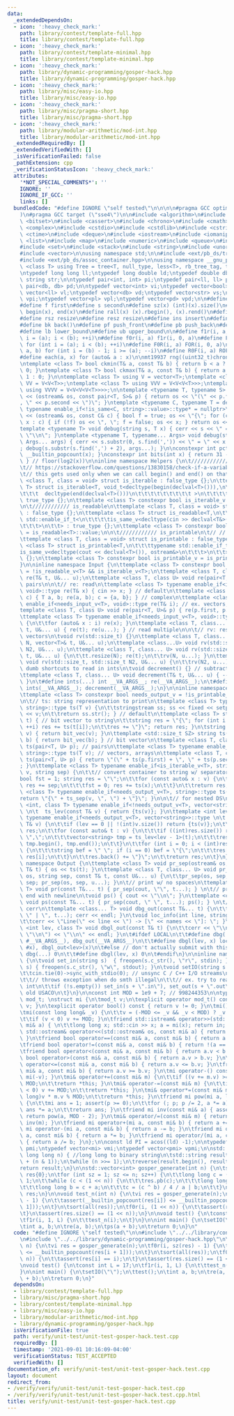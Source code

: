 ```yaml
---
data:
  _extendedDependsOn:
  - icon: ':heavy_check_mark:'
    path: library/contest/template-full.hpp
    title: library/contest/template-full.hpp
  - icon: ':heavy_check_mark:'
    path: library/contest/template-minimal.hpp
    title: library/contest/template-minimal.hpp
  - icon: ':heavy_check_mark:'
    path: library/dynamic-programming/gosper-hack.hpp
    title: library/dynamic-programming/gosper-hack.hpp
  - icon: ':heavy_check_mark:'
    path: library/misc/easy-io.hpp
    title: library/misc/easy-io.hpp
  - icon: ':heavy_check_mark:'
    path: library/misc/pragma-short.hpp
    title: library/misc/pragma-short.hpp
  - icon: ':heavy_check_mark:'
    path: library/modular-arithmetic/mod-int.hpp
    title: library/modular-arithmetic/mod-int.hpp
  _extendedRequiredBy: []
  _extendedVerifiedWith: []
  _isVerificationFailed: false
  _pathExtension: cpp
  _verificationStatusIcon: ':heavy_check_mark:'
  attributes:
    '*NOT_SPECIAL_COMMENTS*': ''
    IGNORE: ''
    IGNORE_IF_GCC: ''
    links: []
  bundledCode: "#define IGNORE \"self tested\"\n\n\n\n#pragma GCC optimize (\"O3\"\
    )\n#pragma GCC target (\"sse4\")\n\n#include <algorithm>\n#include <array>\n#include\
    \ <bitset>\n#include <cassert>\n#include <chrono>\n#include <cmath>\n#include\
    \ <complex>\n#include <cstdio>\n#include <cstdlib>\n#include <cstring>\n#include\
    \ <ctime>\n#include <deque>\n#include <iostream>\n#include <iomanip>\n#include\
    \ <list>\n#include <map>\n#include <numeric>\n#include <queue>\n#include <random>\n\
    #include <set>\n#include <stack>\n#include <string>\n#include <unordered_map>\n\
    #include <vector>\n\nusing namespace std;\n\n#include <ext/pb_ds/tree_policy.hpp>\n\
    #include <ext/pb_ds/assoc_container.hpp>\n\nusing namespace __gnu_pbds;\n\ntemplate\
    \ <class T> using Tree = tree<T, null_type, less<T>, rb_tree_tag, tree_order_statistics_node_update>;\n\
    \ntypedef long long ll;\ntypedef long double ld;\ntypedef double db;\ntypedef\
    \ string str;\n\ntypedef pair<int, int> pi;\ntypedef pair<ll, ll> pl;\ntypedef\
    \ pair<db, db> pd;\n\ntypedef vector<int> vi;\ntypedef vector<bool> vb;\ntypedef\
    \ vector<ll> vl;\ntypedef vector<db> vd;\ntypedef vector<str> vs;\ntypedef vector<pi>\
    \ vpi;\ntypedef vector<pl> vpl;\ntypedef vector<pd> vpd;\n\n#define mp make_pair\n\
    #define f first\n#define s second\n#define sz(x) (int)(x).size()\n#define all(x)\
    \ begin(x), end(x)\n#define rall(x) (x).rbegin(), (x).rend()\n#define sor(x) sort(all(x))\n\
    #define rsz resize\n#define resz resize\n#define ins insert\n#define ft front()\n\
    #define bk back()\n#define pf push_front\n#define pb push_back\n#define eb emplace_back\n\
    #define lb lower_bound\n#define ub upper_bound\n\n#define f1r(i, a, b) for (int\
    \ i = (a); i < (b); ++i)\n#define f0r(i, a) f1r(i, 0, a)\n#define FOR(i, a, b)\
    \ for (int i = (a); i < (b); ++i)\n#define F0R(i, a) FOR(i, 0, a)\n#define ROF(i,\
    \ a, b) for (int i = (b) - 1; i >= (a); --i)\n#define R0F(i, a) ROF(i, 0, a)\n\
    #define each(a, x) for (auto& a : x)\n\nmt19937 rng((uint32_t)chrono::steady_clock::now().time_since_epoch().count());\n\
    \ntemplate <class T> bool ckmin(T& a, const T& b) { return b < a ? a = b, 1 :\
    \ 0; }\ntemplate <class T> bool ckmax(T& a, const T& b) { return a < b ? a = b,\
    \ 1 : 0; }\n\ntemplate <class T> using V = vector<T>;\ntemplate <class T> using\
    \ VV = V<V<T>>;\ntemplate <class T> using VVV = V<V<V<T>>>;\ntemplate <class T>\
    \ using VVVV = V<V<V<V<T>>>>;\n\ntemplate <typename T, typename S> ostream& operator\
    \ << (ostream& os, const pair<T, S>& p) { return os << \"(\" << p.first << \"\
    , \" << p.second << \")\"; }\ntemplate <typename C, typename T = decay<decltype(*begin(declval<C>()))>,\
    \ typename enable_if<!is_same<C, string>::value>::type* = nullptr>\nostream& operator\
    \ << (ostream& os, const C& c) { bool f = true; os << \"{\"; for (const auto&\
    \ x : c) { if (!f) os << \", \"; f = false; os << x; } return os << \"}\"; }\n\
    template <typename T> void debug(string s, T x) { cerr << s << \" = \" << x <<\
    \ \"\\n\"; }\ntemplate <typename T, typename... Args> void debug(string s, T x,\
    \ Args... args) { cerr << s.substr(0, s.find(',')) << \" = \" << x << \" | \"\
    ; debug(s.substr(s.find(',') + 2), args...); }\n\nconstexpr int pct(int x) { return\
    \ __builtin_popcount(x); }\nconstexpr int bits(int x) { return 31 - __builtin_clz(x);\
    \ } // floor(log2(x))\n\ninline namespace Helpers {\n\t//////////// is_iterable\n\
    \t// https://stackoverflow.com/questions/13830158/check-if-a-variable-type-is-iterable\n\
    \t// this gets used only when we can call begin() and end() on that type\n\ttemplate\
    \ <class T, class = void> struct is_iterable : false_type {};\n\ttemplate <class\
    \ T> struct is_iterable<T, void_t<decltype(begin(declval<T>())),\n\t\t\t\t\t\t\
    \t\t\t  decltype(end(declval<T>()))\n\t\t\t\t\t\t\t\t\t >\n\t\t\t\t\t\t   > :\
    \ true_type {};\n\ttemplate <class T> constexpr bool is_iterable_v = is_iterable<T>::value;\n\
    \n\t//////////// is_readable\n\ttemplate <class T, class = void> struct is_readable\
    \ : false_type {};\n\ttemplate <class T> struct is_readable<T,\n\t\t\ttypename\
    \ std::enable_if_t<\n\t\t\t\tis_same_v<decltype(cin >> declval<T&>()), istream&>\n\
    \t\t\t>\n\t\t> : true_type {};\n\ttemplate <class T> constexpr bool is_readable_v\
    \ = is_readable<T>::value;\n\n\t//////////// is_printable\n\t// // https://nafe.es/posts/2020-02-29-is-printable/\n\
    \ttemplate <class T, class = void> struct is_printable : false_type {};\n\ttemplate\
    \ <class T> struct is_printable<T,\n\t\t\ttypename std::enable_if_t<\n\t\t\t\t\
    is_same_v<decltype(cout << declval<T>()), ostream&>\n\t\t\t>\n\t\t> : true_type\
    \ {};\n\ttemplate <class T> constexpr bool is_printable_v = is_printable<T>::value;\n\
    }\n\ninline namespace Input {\n\ttemplate <class T> constexpr bool needs_input_v\
    \ = !is_readable_v<T> && is_iterable_v<T>;\n\ttemplate <class T, class... U> void\
    \ re(T& t, U&... u);\n\ttemplate <class T, class U> void re(pair<T, U>& p); //\
    \ pairs\n\n\t// re: read\n\ttemplate <class T> typename enable_if<is_readable_v<T>,\
    \ void>::type re(T& x) { cin >> x; } // default\n\ttemplate <class T> void re(complex<T>&\
    \ c) { T a, b; re(a, b); c = {a, b}; } // complex\n\ttemplate <class T> typename\
    \ enable_if<needs_input_v<T>, void>::type re(T& i); // ex. vectors, arrays\n\t\
    template <class T, class U> void re(pair<T, U>& p) { re(p.first, p.second); }\n\
    \ttemplate <class T> typename enable_if<needs_input_v<T>, void>::type re(T& i)\
    \ {\n\t\tfor (auto& x : i) re(x); }\n\ttemplate <class T, class... U> void re(T&\
    \ t, U&... u) { re(t); re(u...); } // read multiple\n\n\t// rv: resize and read\
    \ vectors\n\tvoid rv(std::size_t) {}\n\ttemplate <class T, class... U> void rv(std::size_t\
    \ N, vector<T>& t, U&... u);\n\ttemplate <class...U> void rv(std::size_t, std::size_t\
    \ N2, U&... u);\n\ttemplate <class T, class... U> void rv(std::size_t N, vector<T>&\
    \ t, U&... u) {\n\t\tt.resize(N); re(t);\n\t\trv(N, u...); }\n\ttemplate <class...U>\
    \ void rv(std::size_t, std::size_t N2, U&... u) {\n\t\trv(N2, u...); }\n\n\t//\
    \ dumb shortcuts to read in ints\n\tvoid decrement() {} // subtract one from each\n\
    \ttemplate <class T, class... U> void decrement(T& t, U&... u) { --t; decrement(u...);\
    \ }\n\t#define ints(...) int __VA_ARGS__; re(__VA_ARGS__);\n\t#define int1(...)\
    \ ints(__VA_ARGS__); decrement(__VA_ARGS__);\n}\n\ninline namespace ToString {\n\
    \ttemplate <class T> constexpr bool needs_output_v = !is_printable_v<T> && is_iterable_v<T>;\n\
    \n\t// ts: string representation to print\n\ttemplate <class T> typename enable_if<is_printable_v<T>,\
    \ string>::type ts(T v) {\n\t\tstringstream ss; ss << fixed << setprecision(15)\
    \ << v;\n\t\treturn ss.str(); } // default\n\ttemplate <class T> string bit_vec(T\
    \ t) { // bit vector to string\n\t\tstring res = \"{\"; for (int i = 0; i < (int)t.size();\
    \ ++i) res += ts(t[i]);\n\t\tres += \"}\"; return res; }\n\tstring ts(vector<bool>\
    \ v) { return bit_vec(v); }\n\ttemplate <std::size_t SZ> string ts(bitset<SZ>\
    \ b) { return bit_vec(b); } // bit vector\n\ttemplate <class T, class U> string\
    \ ts(pair<T, U> p); // pairs\n\ttemplate <class T> typename enable_if<needs_output_v<T>,\
    \ string>::type ts(T v); // vectors, arrays\n\ttemplate <class T, class U> string\
    \ ts(pair<T, U> p) { return \"(\" + ts(p.first) + \", \" + ts(p.second) + \")\"\
    ; }\n\ttemplate <class T> typename enable_if<is_iterable_v<T>, string>::type ts_sep(T\
    \ v, string sep) {\n\t\t// convert container to string w/ separator sep\n\t\t\
    bool fst = 1; string res = \"\";\n\t\tfor (const auto& x : v) {\n\t\t\tif (!fst)\
    \ res += sep;\n\t\t\tfst = 0; res += ts(x);\n\t\t}\n\t\treturn res;\n\t}\n\ttemplate\
    \ <class T> typename enable_if<needs_output_v<T>, string>::type ts(T v) {\n\t\t\
    return \"{\" + ts_sep(v, \", \") + \"}\"; }\n\n\t// for nested DS\n\ttemplate\
    \ <int, class T> typename enable_if<!needs_output_v<T>, vector<string>>::type\
    \ \n\t  ts_lev(const T& v) { return {ts(v)}; }\n\ttemplate <int lev, class T>\
    \ typename enable_if<needs_output_v<T>, vector<string>>::type \n\t  ts_lev(const\
    \ T& v) {\n\t\tif (lev == 0 || !(int)v.size()) return {ts(v)};\n\t\tvector<string>\
    \ res;\n\t\tfor (const auto& t : v) {\n\t\t\tif ((int)res.size()) res.back() +=\
    \ \",\";\n\t\t\tvector<string> tmp = ts_lev<lev - 1>(t);\n\t\t\tres.insert(res.end(),\
    \ tmp.begin(), tmp.end());\n\t\t}\n\t\tfor (int i = 0; i < (int)res.size(); ++i)\
    \ {\n\t\t\tstring bef = \" \"; if (i == 0) bef = \"{\";\n\t\t\tres[i] = bef +\
    \ res[i];\n\t\t}\n\t\tres.back() += \"}\";\n\t\treturn res;\n\t}\n}\n\ninline\
    \ namespace Output {\n\ttemplate <class T> void pr_sep(ostream& os, string, const\
    \ T& t) { os << ts(t); }\n\ttemplate <class T, class... U> void pr_sep(ostream&\
    \ os, string sep, const T& t, const U&... u) {\n\t\tpr_sep(os, sep, t); os <<\
    \ sep; pr_sep(os, sep, u...); }\n\t// print w/ no spaces\n\ttemplate <class...\
    \ T> void pr(const T&... t) { pr_sep(cout, \"\", t...); } \n\t// print w/ spaces,\
    \ end with newline\n\tvoid ps() { cout << \"\\n\"; }\n\ttemplate <class... T>\
    \ void ps(const T&... t) { pr_sep(cout, \" \", t...); ps(); } \n\t// debug to\
    \ cerr\n\ttemplate <class... T> void dbg_out(const T&... t) {\n\t\tpr_sep(cerr,\
    \ \" | \", t...); cerr << endl; }\n\tvoid loc_info(int line, string names) {\n\
    \t\tcerr << \"Line(\" << line << \") -> [\" << names << \"]: \"; }\n\ttemplate\
    \ <int lev, class T> void dbgl_out(const T& t) {\n\t\tcerr << \"\\n\\n\" << ts_sep(ts_lev<lev>(t),\
    \ \"\\n\") << \"\\n\" << endl; }\n\t#ifdef LOCAL\n\t\t#define dbg(...) loc_info(__LINE__,\
    \ #__VA_ARGS__), dbg_out(__VA_ARGS__)\n\t\t#define dbgl(lev, x) loc_info(__LINE__,\
    \ #x), dbgl_out<lev>(x)\n\t#else // don't actually submit with this\n\t\t#define\
    \ dbg(...) 0\n\t\t#define dbgl(lev, x) 0\n\t#endif\n}\n\ninline namespace FileIO\
    \ {\n\tvoid set_in(string s)  { freopen(s.c_str(), \"r\", stdin); }\n\tvoid set_out(string\
    \ s) { freopen(s.c_str(), \"w\", stdout); }\n\tvoid setIO(string s = \"\") {\n\
    \t\tcin.tie(0)->sync_with_stdio(0); // unsync C / C++ I/O streams\n\t\t// cin.exceptions(cin.failbit);\n\
    \t\t// throws exception when do smth illegal\n\t\t// ex. try to read letter into\
    \ int\n\t\tif (!s.empty()) set_in(s + \".in\"), set_out(s + \".out\"); // for\
    \ old USACO\n\t}\n}\n\nconst int MOD = 1e9 + 7; // 998244353\n\ntypedef std::decay<decltype(MOD)>::type\
    \ mod_t; \nstruct mi {\n\tmod_t v;\n\texplicit operator mod_t() const { return\
    \ v; }\n\texplicit operator bool() const { return v != 0; }\n\tmi() { v = 0; }\n\
    \tmi(const long long& _v) {\n\t\tv = (-MOD <= _v && _v < MOD) ? _v : _v % MOD;\n\
    \t\tif (v < 0) v += MOD; }\n\tfriend std::istream& operator>>(std::istream& in,\
    \ mi& a) { \n\t\tlong long x; std::cin >> x; a = mi(x); return in; }\n\tfriend\
    \ std::ostream& operator<<(std::ostream& os, const mi& a) { return os << a.v;\
    \ }\n\tfriend bool operator==(const mi& a, const mi& b) { return a.v == b.v; }\n\
    \tfriend bool operator!=(const mi& a, const mi& b) { return !(a == b); }    \n\
    \tfriend bool operator<(const mi& a, const mi& b) { return a.v < b.v; }\n\tfriend\
    \ bool operator>(const mi& a, const mi& b) { return a.v > b.v; }\n\tfriend bool\
    \ operator<=(const mi& a, const mi& b) { return a.v <= b.v; }\n\tfriend bool operator>=(const\
    \ mi& a, const mi& b) { return a.v >= b.v; }\n\tmi operator-() const { return\
    \ mi(-v); }\n\tmi& operator+=(const mi& m) {\n\t\tif ((v += m.v) >= MOD) v -=\
    \ MOD;\n\t\treturn *this; }\n\tmi& operator-=(const mi& m) {\n\t\tif ((v -= m.v)\
    \ < 0) v += MOD;\n\t\treturn *this; }\n\tmi& operator*=(const mi& m) { v = (long\
    \ long)v * m.v % MOD;\n\t\treturn *this; }\n\tfriend mi pow(mi a, long long p)\
    \ {\n\t\tmi ans = 1; assert(p >= 0);\n\t\tfor (; p; p /= 2, a *= a) if (p & 1)\
    \ ans *= a;\n\t\treturn ans; }\n\tfriend mi inv(const mi& a) { assert(a != 0);\
    \ return pow(a, MOD - 2); }\n\tmi& operator/=(const mi& m) { return (*this) *=\
    \ inv(m); }\n\tfriend mi operator+(mi a, const mi& b) { return a += b; }\n\tfriend\
    \ mi operator-(mi a, const mi& b) { return a -= b; }\n\tfriend mi operator*(mi\
    \ a, const mi& b) { return a *= b; }\n\tfriend mi operator/(mi a, const mi& b)\
    \ { return a /= b; }\n};\n\nconst ld PI = acos((ld) -1);\n\ntypedef pair<mi, mi>\
    \ pmi;\ntypedef vector<mi> vmi;\ntypedef vector<pmi> vpmi;\n\nstd::string binary(unsigned\
    \ long long n) { //long long to binary string\n\tstd::string result;\n\tdo result.push_back('0'\
    \ + (n & 1));\n\twhile (n >>= 1);\n\treverse(result.begin(), result.end());\n\t\
    return result;\n}\n\nstd::vector<int> gosper_generate(int n) {\n\tstd::vector<int>\
    \ res{0};\n\tfor (int sz = 1; sz <= n; sz++) {\n\t\tlong long c = (1 << sz) -\
    \ 1;\n\t\twhile (c < (1 << n)) {\n\t\t\tres.pb(c);\n\t\t\tlong long a = c & -c;\n\
    \t\t\tlong long b = c + a;\n\t\t\tc = (c ^ b) / 4 / a | b;\n\t\t}\n\t}\n\treturn\
    \ res;\n}\n\nvoid test_n(int n) {\n\tvi res = gosper_generate(n);\n\tf0r(i, sz(res)\
    \ - 1) {\n\t\tassert(__builtin_popcount(res[i]) <= __builtin_popcount(res[i +\
    \ 1]));\n\t}\n\tsort(all(res));\n\tf0r(i, (1 << n)) {\n\t\tassert(res[i] == i);\n\
    \t}\n\tassert(res.size() == (1 << n));\n}\n\nvoid test() {\n\tconst int L = 17;\n\
    \tf1r(i, 1, L) {\n\t\ttest_n(i);\n\t}\n}\n\nint main() {\n\tsetIO(\"\");\n\ttest();\n\
    \tint a, b;\n\tre(a, b);\n\tps(a + b);\n\treturn 0;\n}\n"
  code: "#define IGNORE \"self tested\"\n\n#include \"../../library/contest/template-full.hpp\"\
    \n#include \"../../library/dynamic-programming/gosper-hack.hpp\"\n\nvoid test_n(int\
    \ n) {\n\tvi res = gosper_generate(n);\n\tf0r(i, sz(res) - 1) {\n\t\tassert(__builtin_popcount(res[i])\
    \ <= __builtin_popcount(res[i + 1]));\n\t}\n\tsort(all(res));\n\tf0r(i, (1 <<\
    \ n)) {\n\t\tassert(res[i] == i);\n\t}\n\tassert(res.size() == (1 << n));\n}\n\
    \nvoid test() {\n\tconst int L = 17;\n\tf1r(i, 1, L) {\n\t\ttest_n(i);\n\t}\n\
    }\n\nint main() {\n\tsetIO(\"\");\n\ttest();\n\tint a, b;\n\tre(a, b);\n\tps(a\
    \ + b);\n\treturn 0;\n}"
  dependsOn:
  - library/contest/template-full.hpp
  - library/misc/pragma-short.hpp
  - library/contest/template-minimal.hpp
  - library/misc/easy-io.hpp
  - library/modular-arithmetic/mod-int.hpp
  - library/dynamic-programming/gosper-hack.hpp
  isVerificationFile: true
  path: verify/unit-test/unit-test-gosper-hack.test.cpp
  requiredBy: []
  timestamp: '2021-09-01 10:16:09-04:00'
  verificationStatus: TEST_ACCEPTED
  verifiedWith: []
documentation_of: verify/unit-test/unit-test-gosper-hack.test.cpp
layout: document
redirect_from:
- /verify/verify/unit-test/unit-test-gosper-hack.test.cpp
- /verify/verify/unit-test/unit-test-gosper-hack.test.cpp.html
title: verify/unit-test/unit-test-gosper-hack.test.cpp
---
```

